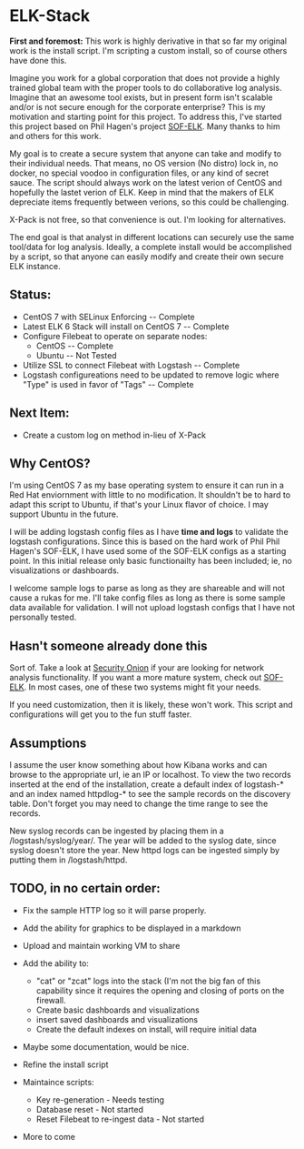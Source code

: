 # ELK-Stack

**First and foremost:**  This work is highly derivative in that so far my original work is the install script. I'm scripting a custom install, so of course others have done this.

Imagine you work for a global corporation that does not provide a highly trained global team with the proper tools to do collaborative log analysis.  Imagine that an awesome tool exists, but in present form isn't scalable and/or is not secure enough for the corporate enterprise?  This is my motivation and starting point for this project.  To address this, I've started this project based on Phil Hagen's project [SOF-ELK](https://github.com/philhagen/sof-elk).  Many thanks to him and others for this work.  

My goal is to create a secure system that anyone can take and modify to their individual needs.  That means, no OS version (No distro) lock in, no docker, no special voodoo in configuration files, or any kind of secret sauce.  The script should always work on the latest verion of CentOS and hopefully the lastet verion of ELK.  Keep in mind that the makers of ELK depreciate items frequently between verions, so this could be challenging.  

X-Pack is not free, so that convenience is out. I'm looking for alternatives.

The end goal is that analyst in different locations can securely use the same tool/data for log analysis.  Ideally, a complete install would be accomplished by a script, so that anyone can easily modify and create their own secure ELK instance.  

## Status:

+ CentOS 7 with SELinux Enforcing                                 -- Complete
+ Latest ELK 6 Stack will install on CentOS 7                     -- Complete
+ Configure Filebeat to operate on separate nodes:         
  +    CentOS                                                     -- Complete
  +    Ubuntu                                                     -- Not Tested
+ Utilize SSL to connect Filebeat with Logstash                   -- Complete
+ Logstash configureations need to be updated to remove logic where "Type" is used in favor of "Tags"  -- Complete

## Next Item:
+ Create a custom log on method in-lieu of X-Pack

## Why CentOS?

I'm using CentOS 7 as my base operating system to ensure it can run in a Red Hat enviornment with little to no modification.  It shouldn't be to hard to adapt this script to Ubuntu, if that's your Linux flavor of choice.  I may support Ubuntu in the future.

I will be adding logstash config files as I have **time and logs** to validate the logstash configurations.  Since this is based on the hard work of Phil Phil Hagen's SOF-ELK, I have used some of the SOF-ELK configs as a starting point.  In this initial release only basic functionailty has been included; ie, no visualizations or dashboards.  

I welcome sample logs to parse as long as they are shareable and will not cause a rukas for me.  I'll take config files as long as there is some sample data available for validation.  I will not upload logstash configs that I have not personally tested.

## Hasn't someone already done this

Sort of.  Take a look at [Security Onion](http://blog.securityonion.net/2017/06/towards-elastic-on-security-onion.html) if your are looking for network analysis functionality.  If you want a more mature system, check out [SOF-ELK](https://github.com/philhagen/sof-elk).  In most cases, one of these two systems might fit your needs.  

If you need customization, then it is likely, these won't work. This script and configurations will get you to the fun stuff faster.

## Assumptions

I assume the user know something about how Kibana works and can browse to the appropriate url, ie an IP or localhost.  To view the two records inserted at the end of the installation, create a default index of logstash-\* and an index named httpdlog-\* to see the sample records on the discovery table.  Don't forget you may need to change the time range to see the records.

New syslog records can be ingested by placing them in a /logstash/syslog/year/.  The year will be added to the syslog date, since syslog doesn't store the year.  New httpd logs can be ingested simply by putting them in /logstash/httpd.  

## TODO, in no certain order: 
* Fix the sample HTTP log so it will parse properly.
* Add the ability for graphics to be displayed in a markdown 
* Upload and maintain working VM to share
* Add the ability to:
    + "cat" or "zcat" logs into the stack (I'm not the big fan of this capability since it requires the opening and closing of ports on the firewall.
    + Create basic dashboards and visualizations
    + insert saved dashboards and visualizations
    + Create the default indexes on install, will require initial data
* Maybe some documentation, would be nice.
* Refine the install script
* Maintaince scripts:
  + Key re-generation - Needs testing
  + Database reset - Not started
  + Reset Filebeat to re-ingest data - Not started

* More to come
